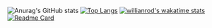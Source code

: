 ![Anurag's GitHub stats](https://github-readme-stats.vercel.app/api?username=luoxuzhi&show_icons=true&theme=material-palenight)
[![Top Langs](https://github-readme-stats.vercel.app/api/top-langs/?username=luoxuzhi&layout=compact&theme=material-palenight)](https://github.com/anuraghazra/github-readme-stats)
[![willianrod's wakatime stats](https://github-readme-stats.vercel.app/api/wakatime?username=luoxuzhi&theme=material-palenight)](https://github.com/anuraghazra/github-readme-stats)
[![Readme Card](https://github-readme-stats.vercel.app/api/pin/?username=anuraghazra&repo=expires-storage&theme=material-palenight)](https://github.com/anuraghazra/github-readme-stats)



<!--
**luoxuzhi/luoxuzhi** is a ✨ _special_ ✨ repository because its `README.md` (this file) appears on your GitHub profile.

Here are some ideas to get you started:

- 🔭 I’m currently working on ...
- 🌱 I’m currently learning ...
- 👯 I’m looking to collaborate on ...
- 🤔 I’m looking for help with ...
- 💬 Ask me about ...
- 📫 How to reach me: ...
- 😄 Pronouns: ...
- ⚡ Fun fact: ...
-->
